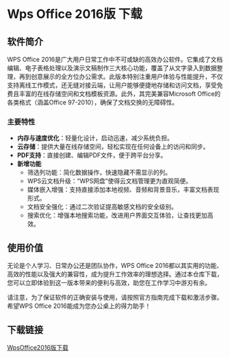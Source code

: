 # Wps Office 2016版 下载

## 软件简介

WPS Office 2016是广大用户日常工作中不可或缺的高效办公软件。它集成了文档编辑、电子表格处理以及演示文稿制作三大核心功能，覆盖了从文字录入到数据整理，再到创意展示的全方位办公需求。此版本特别注重用户体验与性能提升，不仅支持离线工作模式，还无缝对接云端，让用户能够便捷地存储和访问文档，享受免费且丰富的在线存储空间和文档模板资源。此外，其完美兼容Microsoft Office的各类格式（涵盖Office 97-2010），确保了文档交换的无障碍性。

### 主要特性

- **内存与速度优化**：轻量化设计，启动迅速，减少系统负担。
- **云存储**：提供大量在线存储空间，轻松实现在任何设备上的访问和同步。
- **PDF支持**：直接创建、编辑PDF文件，便于跨平台分享。
- **新增功能**
  - 筛选列功能：简化数据操作，快速隐藏不需显示的列。
  - WPS云文档升级：“WPS网盘”使得云文档管理更为直观简便。
  - 媒体嵌入增强：支持直接添加本地视频、音频和背景音乐，丰富文档表现形式。
  - 文档安全强化：通过二次验证提高敏感文档的安全级别。
  - 搜索优化：增强本地搜索功能，改进用户界面交互体验，让查找更加高效。

## 使用价值

无论是个人学习、日常办公还是团队协作，WPS Office 2016都以其实用的功能、高效的性能以及强大的兼容性，成为提升工作效率的理想选择。通过本仓库下载，您可以立即体验到这一版本带来的便利与高效，助您在工作学习中游刃有余。

请注意，为了保证软件的正确安装与使用，请按照官方指南完成下载和激活步骤。希望WPS Office 2016能成为您办公桌上的得力助手！

## 下载链接

[WpsOffice2016版下载](https://pan.quark.cn/s/ce5bd215f68a)